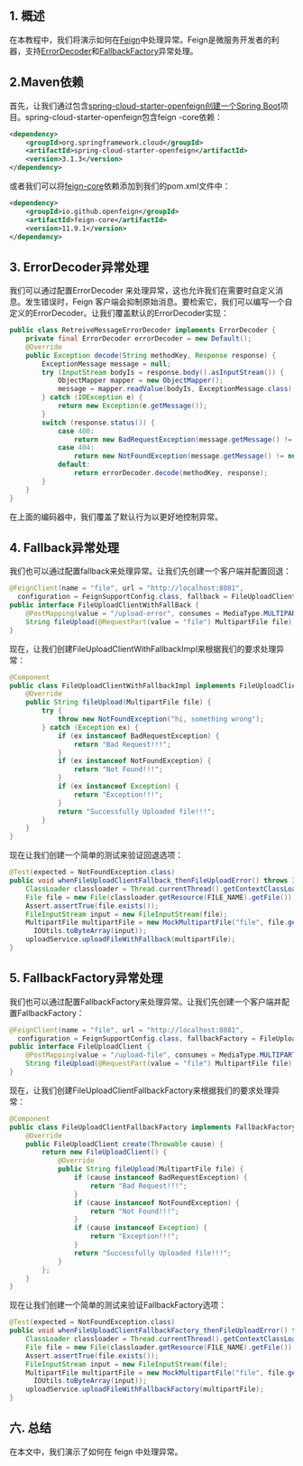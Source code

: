 ## 1. 概述

在本教程中，我们将演示如何在[Feign](https://www.baeldung.com/intro-to-feign)中处理异常。Feign是微服务开发者的利器，支持[ErrorDecoder](https://appdoc.app/artifact/com.netflix.feign/feign-core/8.11.0/feign/codec/ErrorDecoder.html)和[FallbackFactory](https://github.com/OpenFeign/feign/blob/master/hystrix/src/main/java/feign/hystrix/FallbackFactory.java)异常处理。

## 2.Maven依赖

首先，让我们通过包含[spring-cloud-starter-openfeign](https://mvnrepository.com/artifact/org.springframework.cloud/spring-cloud-starter-openfeign)[创建一个Spring Boot](https://www.baeldung.com/spring-boot)项目。spring-cloud-starter-openfeign包含feign -core依赖：

```xml
<dependency>
    <groupId>org.springframework.cloud</groupId>
    <artifactId>spring-cloud-starter-openfeign</artifactId>
    <version>3.1.3</version>
</dependency>
```

或者我们可以将[feign-core](https://search.maven.org/artifact/io.github.openfeign/feign-core)依赖添加到我们的pom.xml文件中：

```xml
<dependency>
    <groupId>io.github.openfeign</groupId>
    <artifactId>feign-core</artifactId>
    <version>11.9.1</version>
</dependency>
```

## 3. ErrorDecoder异常处理 

我们可以通过配置ErrorDecoder 来处理异常，这也允许我们在需要时自定义消息。发生错误时，Feign 客户端会抑制原始消息。要检索它，我们可以编写一个自定义的ErrorDecoder。让我们覆盖默认的ErrorDecoder实现：

```java
public class RetreiveMessageErrorDecoder implements ErrorDecoder {
    private final ErrorDecoder errorDecoder = new Default();
    @Override
    public Exception decode(String methodKey, Response response) {
        ExceptionMessage message = null;
        try (InputStream bodyIs = response.body().asInputStream()) {
            ObjectMapper mapper = new ObjectMapper();
            message = mapper.readValue(bodyIs, ExceptionMessage.class);
        } catch (IOException e) {
            return new Exception(e.getMessage());
        }
        switch (response.status()) {
            case 400:
                return new BadRequestException(message.getMessage() != null ? message.getMessage() : "Bad Request");
            case 404:
                return new NotFoundException(message.getMessage() != null ? message.getMessage() : "Not found");
            default:
                return errorDecoder.decode(methodKey, response);
        }
    }
}

```

在上面的编码器中，我们覆盖了默认行为以更好地控制异常。

## 4. Fallback异常处理

我们也可以通过配置fallback来处理异常。让我们先创建一个客户端并配置回退：

```java
@FeignClient(name = "file", url = "http://localhost:8081", 
  configuration = FeignSupportConfig.class, fallback = FileUploadClientWithFallbackImpl.class)
public interface FileUploadClientWithFallBack {
    @PostMapping(value = "/upload-error", consumes = MediaType.MULTIPART_FORM_DATA_VALUE)
    String fileUpload(@RequestPart(value = "file") MultipartFile file);
}

```

现在，让我们创建FileUploadClientWithFallbackImpl来根据我们的要求处理异常：

```java
@Component
public class FileUploadClientWithFallbackImpl implements FileUploadClientWithFallBack {
    @Override
    public String fileUpload(MultipartFile file) {
        try {
            throw new NotFoundException("hi, something wrong");
        } catch (Exception ex) {
            if (ex instanceof BadRequestException) {
                return "Bad Request!!!";
            }
            if (ex instanceof NotFoundException) {
                return "Not Found!!!";
            }
            if (ex instanceof Exception) {
                return "Exception!!!";
            }
            return "Successfully Uploaded file!!!";
        }
    }
}

```

现在让我们创建一个简单的测试来验证回退选项：

```java
@Test(expected = NotFoundException.class)
public void whenFileUploadClientFallback_thenFileUploadError() throws IOException {
    ClassLoader classloader = Thread.currentThread().getContextClassLoader();
    File file = new File(classloader.getResource(FILE_NAME).getFile());
    Assert.assertTrue(file.exists());
    FileInputStream input = new FileInputStream(file);
    MultipartFile multipartFile = new MockMultipartFile("file", file.getName(), "text/plain",
      IOUtils.toByteArray(input));
    uploadService.uploadFileWithFallback(multipartFile);
}
```

## 5. FallbackFactory异常处理

我们也可以通过配置FallbackFactory来处理异常。让我们先创建一个客户端并配置FallbackFactory：

```java
@FeignClient(name = "file", url = "http://localhost:8081", 
  configuration = FeignSupportConfig.class, fallbackFactory = FileUploadClientFallbackFactory.class)
public interface FileUploadClient {
    @PostMapping(value = "/upload-file", consumes = MediaType.MULTIPART_FORM_DATA_VALUE)
    String fileUpload(@RequestPart(value = "file") MultipartFile file);
}
```

现在，让我们创建FileUploadClientFallbackFactory来根据我们的要求处理异常：

```java
@Component
public class FileUploadClientFallbackFactory implements FallbackFactory<FileUploadClient> {
    @Override
    public FileUploadClient create(Throwable cause) {
        return new FileUploadClient() {
            @Override
            public String fileUpload(MultipartFile file) {
                if (cause instanceof BadRequestException) {
                    return "Bad Request!!!";
                }
                if (cause instanceof NotFoundException) {
                    return "Not Found!!!";
                }
                if (cause instanceof Exception) {
                    return "Exception!!!";
                }
                return "Successfully Uploaded file!!!";
            }
        };
    }
}
```

现在让我们创建一个简单的测试来验证FallbackFactory选项：

```java
@Test(expected = NotFoundException.class)
public void whenFileUploadClientFallbackFactory_thenFileUploadError() throws IOException {
    ClassLoader classloader = Thread.currentThread().getContextClassLoader();
    File file = new File(classloader.getResource(FILE_NAME).getFile());
    Assert.assertTrue(file.exists());
    FileInputStream input = new FileInputStream(file);
    MultipartFile multipartFile = new MockMultipartFile("file", file.getName(), "text/plain",
      IOUtils.toByteArray(input));
    uploadService.uploadFileWithFallbackFactory(multipartFile);
} 
```

## 六. 总结

在本文中，我们演示了如何在 feign 中处理异常。